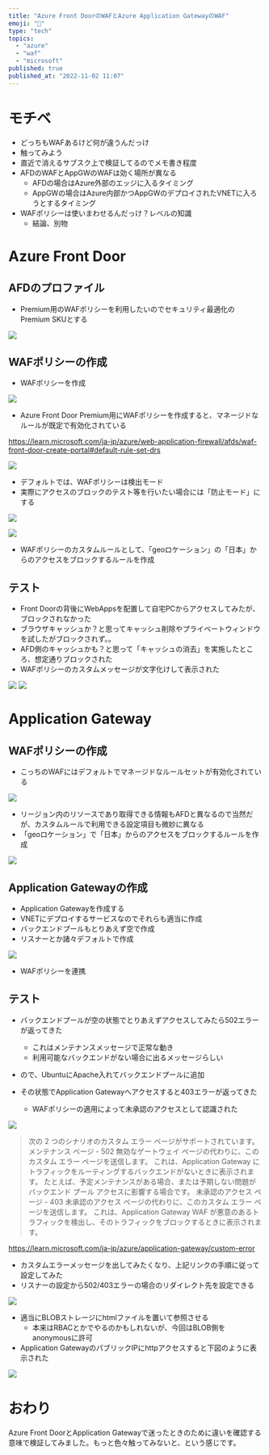 ```yaml
---
title: "Azure Front DoorのWAFとAzure Application GatewayのWAF"
emoji: "🧇"
type: "tech"
topics:
  - "azure"
  - "waf"
  - "microsoft"
published: true
published_at: "2022-11-02 11:07"
---
```


# モチベ
- どっちもWAFあるけど何が違うんだっけ
- 触ってみよう
- 直近で消えるサブスク上で検証してるのでメモ書き程度
- AFDのWAFとAppGWのWAFは効く場所が異なる
	- AFDの場合はAzure外部のエッジに入るタイミング
	- AppGWの場合はAzure内部かつAppGWのデプロイされたVNETに入ろうとするタイミング
- WAFポリシーは使いまわせるんだっけ？レベルの知識
	- 結論、別物

# Azure Front Door
## AFDのプロファイル
- Premium用のWAFポリシーを利用したいのでセキュリティ最適化のPremium SKUとする

![](https://storage.googleapis.com/zenn-user-upload/c7dd8f401aac-20221102.png)
## WAFポリシーの作成
- WAFポリシーを作成

![](https://storage.googleapis.com/zenn-user-upload/fdc2c8ee21f5-20221102.png)

- Azure Front Door Premium用にWAFポリシーを作成すると、マネージドなルールが既定で有効化されている

https://learn.microsoft.com/ja-jp/azure/web-application-firewall/afds/waf-front-door-create-portal#default-rule-set-drs

![](https://storage.googleapis.com/zenn-user-upload/e2f4bd25cf42-20221102.png)

- デフォルトでは、WAFポリシーは検出モード
- 実際にアクセスのブロックのテスト等を行いたい場合には「防止モード」にする

![](https://storage.googleapis.com/zenn-user-upload/ecaa726f04f1-20221102.png)

![](https://storage.googleapis.com/zenn-user-upload/d28d6cac5881-20221102.png)

- WAFポリシーのカスタムルールとして、「geoロケーション」の「日本」からのアクセスをブロックするルールを作成

## テスト
- Front Doorの背後にWebAppsを配置して自宅PCからアクセスしてみたが、ブロックされなかった
- ブラウザキャッシュか？と思ってキャッシュ削除やプライベートウィンドウを試したがブロックされず。。
- AFD側のキャッシュかも？と思って「キャッシュの消去」を実施したところ、想定通りブロックされた
- WAFポリシーのカスタムメッセージが文字化けして表示された

![](https://storage.googleapis.com/zenn-user-upload/94a65b1afb81-20221102.png)
![](https://storage.googleapis.com/zenn-user-upload/4c1baf1e0898-20221102.png)

# Application Gateway

## WAFポリシーの作成
- こっちのWAFにはデフォルトでマネージドなルールセットが有効化されている

![](https://storage.googleapis.com/zenn-user-upload/fbf750642b90-20221102.png)

- リージョン内のリソースであり取得できる情報もAFDと異なるので当然だが、カスタムルールで利用できる設定項目も微妙に異なる
- 「geoロケーション」で「日本」からのアクセスをブロックするルールを作成

![](https://storage.googleapis.com/zenn-user-upload/f1689f2f4e0c-20221102.png)

## Application Gatewayの作成
- Application Gatewayを作成する
- VNETにデプロイするサービスなのでそれらも適当に作成
- バックエンドプールもとりあえず空で作成
- リスナーとか諸々デフォルトで作成
 
![](https://storage.googleapis.com/zenn-user-upload/0aa012fa3758-20221102.png)

- WAFポリシーを連携

## テスト
- バックエンドプールが空の状態でとりあえずアクセスしてみたら502エラーが返ってきた
	- これはメンテナンスメッセージで正常な動き
	- 利用可能なバックエンドがない場合に出るメッセージらしい
	
- ので、UbuntuにApache入れてバックエンドプールに追加
- その状態でApplication Gatewayへアクセスすると403エラーが返ってきた
	- WAFポリシーの適用によって未承認のアクセスとして認識された

![](https://storage.googleapis.com/zenn-user-upload/9c244da390c7-20221102.png)

> 次の 2 つのシナリオのカスタム エラー ページがサポートされています。
メンテナンス ページ - 502 無効なゲートウェイ ページの代わりに、このカスタム エラー ページを送信します。 これは、Application Gateway にトラフィックをルーティングするバックエンドがないときに表示されます。 たとえば、予定メンテナンスがある場合、または予期しない問題がバックエンド プール アクセスに影響する場合です。
未承認のアクセス ページ - 403 未承認のアクセス ページの代わりに、このカスタム エラー ページを送信します。 これは、Application Gateway WAF が悪意のあるトラフィックを検出し、そのトラフィックをブロックするときに表示されます。

https://learn.microsoft.com/ja-jp/azure/application-gateway/custom-error

- カスタムエラーメッセージを出してみたくなり、上記リンクの手順に従って設定してみた
- リスナーの設定から502/403エラーの場合のリダイレクト先を設定できる

![](https://storage.googleapis.com/zenn-user-upload/e6f70199953c-20221102.png)

- 適当にBLOBストレージにhtmlファイルを置いて参照させる
	- 本来はRBACとかでやるのかもしれないが、今回はBLOB側をanonymousに許可
- Application GatewayのパブリックIPにhttpアクセスすると下図のように表示された

![](https://storage.googleapis.com/zenn-user-upload/ab290f3fda82-20221102.png)

# おわり
Azure Front DoorとApplication Gatewayで迷ったときのために違いを確認する意味で検証してみました。もっと色々触ってみないと、という感じです。